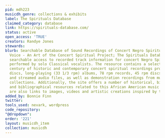 ```yaml
---
pid: mdh223
musicdh_genre: collections & exhibits
label: The Spirituals Database
claimed_category: database
link: https://spirituals-database.com/
status: active
open_access: 'TRUE'
creators: Randye Jones
stewards: 
blurb: Searchable Database of Sound Recordings of Concert Negro Spirituals for Solo
  Voice - An Art of the Concert Spiritual Project; The Spirituals Database offers
  searchable access to recorded track information for concert Negro Spiritual settings
  performed by solo Classical vocalists. The resource contains a selection from a
  century of historic and contemporary concert spiritual recordings produced on compact
  discs, long-playing (33 1/3 rpm) albums, 78 rpm records, 45 rpm discs, audio cassettes
  and streamed audio files, as well as demonstration recordings from musical score
  collections. Additionally, the site offers a number of historical, biographical
  and bibliographical resources related to this African American music style. There
  are also links to images, videos and artistic creations inspired by the Negro spiritual.
added_by: Bonnie Finn
twitter: 
tools_used: nevark, wordpress
code_repository: 
"@dropdown": 
order: '221'
layout: musicdh_item
collection: musicdh
---
```

